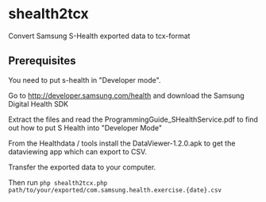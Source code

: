 # shealth2tcx
Convert Samsung S-Health exported data to tcx-format

## Prerequisites
You need to put s-health in "Developer mode".

Go to <http://developer.samsung.com/health> and download the Samsung Digital Health SDK

Extract the files and read the ProgrammingGuide_SHealthService.pdf to find out how to put S Health into "Developer Mode"

From the Healthdata / tools install the DataViewer-1.2.0.apk to get the dataviewing app which can export to CSV.

Transfer the exported data to your computer.

Then run `php shealth2tcx.php path/to/your/exported/com.samsung.health.exercise.{date}.csv`
